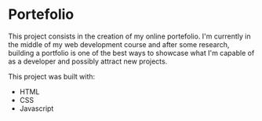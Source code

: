 # Portefolio

This project consists in the creation of my online portefolio.
I'm currently in the middle of my web development course and after some research, building  a portfolio is one of the best ways to showcase what I'm capable of as a developer and possibly attract new projects.

This project was built with:
- HTML
- CSS
- Javascript

